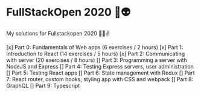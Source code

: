 # FullStackOpen 2020 🖖👽

My solutions for Fullstackopen 2020 🤖👾✌

[x] Part 0: Fundamentals of Web apps (6 exercises / 2 hours)
[x] Part 1: Introduction to React (14 exercises / 5 hours)
[x] Part 2: Communicating with server (20 exercises / 8 hours)
[] Part 3: Programming a server with NodeJS and Express
[] Part 4: Testing Express servers, user administration
[] Part 5: Testing React apps
[] Part 6: State management with Redux
[] Part 7: React router, custom hooks, styling app with CSS and webpack
[] Part 8: GraphQL
[] Part 9: Typescript
